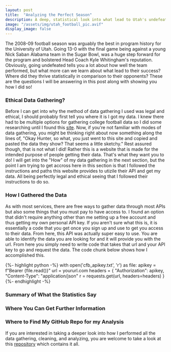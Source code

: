 ```yaml
---
layout: post
title:  "Analyzing the Perfect Season"
description: A deep, statistical look into what lead to Utah's undefeated 2008 football season
image: "/assets/img/utah_football_pic.avif"
display_image: false
---
```



<p class="intro"><span class="dropcap">T</span>he 2008-09 football season was arguably the best in program history for the University of Utah. Going 13-0 with the final game being against a young Nick Saban Alabama team in the Sugar Bowl, was a huge step forward for the program and bolstered Head Coach Kyle Whitingham's reputation. Obviously, going undefeated tells you a lot about how well the team performed, but what more can we learn about what lead to their success? Where did they thrive statistically in comparison to their opponents? These are the questions I will be answering in this post along with showing you how I did so! </p>


### Ethical Data Gathering?
Before I can get into why the method of data gathering I used was legal and ethical, I should probably first tell you where it is I got my data. I knew there had to be multiple options for gathering college football data so I did some researching until I found this [site](https://collegefootballdata.com/). Now, if you're not familiar with modes of data gathering, you might be thinking right about now something along the lines of, "Okay Hunter, so what, you just went to this site and copied and pasted the data they show? That seems a little sketchy." Rest assured though, that is not what I did! Rather this is a website that is made for the intended purpose of people getting their data. That's what they want you to do! I will get into the "How" of my data gathering in the next section, but the point I am trying to get accross here in this section is that I followed the instructions and paths this website provides to utizile their API and get my data. All being perfectly legal and ethical seeing that I followed their instructions to do so.

### How I Gathered the Data
As with most services, there are free ways to gather data through most APIs but also some things that you must pay to have access to. I found an option that didn't require anything other than me setting up a free account and thus getting my own personal API key. If you aren't sure what this is, it is essentially a code that you get once you sign up and use to get you access to their data. From here, this API was actually super easy to use. You are able to identify the data you are looking for and it will provide you with the url. From here you simply need to write code that takes that url and your API key to go and request the data. The code chunk below shows how I accomplished this.

{%- highlight python -%}
with open('cfb_apikey.txt', 'r') as file:
    apikey = f"Bearer {file.read()}"
url = yoururl.com
headers = {
    "Authorization": apikey,
    "Content-Type": "application/json"
    r = requests.get(url, headers=headers)
}
{%- endhighlight -%}
### Summary of What the Statistics Say

### Where You Can Get Further Information

### Where to Find My GitHub Repo for my Analysis
If you are interested in taking a deeper look into how I performed all the data gathering, cleaning, and analyzing, you are welcome to take a look at this [repository](https://github.com/hsanders-07/post_2_code) which contains it all.
